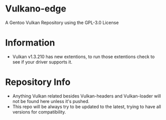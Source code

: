 # Vulkano-edge

A Gentoo Vulkan Repository using the GPL-3.0 License

# Information

- Vulkan v1.3.210 has new extentions, to run those extentions check to see if your driver supports it.

# Repository Info

- Anything Vulkan related besides Vulkan-headers and Vulkan-loader will not be found here unless it's pushed.
- This repo will be always try to be updated to the latest, trying to have all versions for compatibility.
